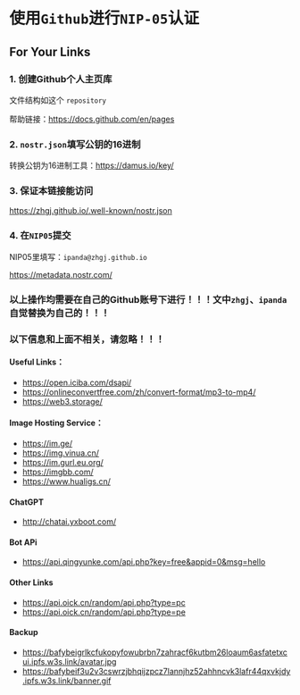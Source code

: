 # 使用`Github`进行`NIP-05`认证

## For Your Links

### 1. 创建Github个人主页库

文件结构如这个 `repository`

帮助链接：https://docs.github.com/en/pages

### 2. `nostr.json`填写公钥的16进制

转换公钥为16进制工具：https://damus.io/key/

### 3. 保证本链接能访问

https://zhgj.github.io/.well-known/nostr.json

### 4. 在`NIP05`提交

NIP05里填写：`ipanda@zhgj.github.io`

https://metadata.nostr.com/

### 以上操作均需要在自己的Github账号下进行！！！文中`zhgj`、`ipanda`自觉替换为自己的！！！

### 以下信息和上面不相关，请忽略！！！

#### Useful Links：
* https://open.iciba.com/dsapi/
* https://onlineconvertfree.com/zh/convert-format/mp3-to-mp4/
* https://web3.storage/

#### Image Hosting Service：
* https://im.ge/
* https://img.vinua.cn/
* https://im.gurl.eu.org/
* https://imgbb.com/
* https://www.hualigs.cn/

#### ChatGPT
* http://chatai.yxboot.com/

#### Bot APi
* https://api.qingyunke.com/api.php?key=free&appid=0&msg=hello

#### Other Links
* https://api.oick.cn/random/api.php?type=pc
* https://api.oick.cn/random/api.php?type=pe

#### Backup
* https://bafybeigrlkcfukopyfowubrbn7zahracf6kutbm26loaum6asfatetxcui.ipfs.w3s.link/avatar.jpg
* https://bafybeif3u2v3cswrzjbhqijzpcz7lannjhz52ahhncvk3lafr44qxvkjdy.ipfs.w3s.link/banner.gif
